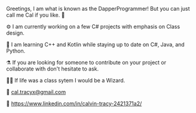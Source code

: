 Greetings, I am what is known as the DapperProgrammer! But you can just call me Cal if you like. 👋

:gear: I am currently working on a few C# projects with emphasis on Class design.

🌱 I am learning C++ and Kotlin while staying up to date on C#, Java, and Python.

:alembic: If you are looking for someone to contribute on your project or collaborate with don't hesitate to ask.

:mage_man: If life was a class sytem I would be a Wizard.

:email: cal.tracyx@gmail.com

:briefcase: https://www.linkedin.com/in/calvin-tracy-2421371a2/

